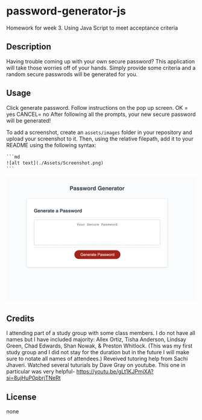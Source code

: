 # password-generator-js
Homework for week 3. Using Java Script to meet acceptance criteria

## Description

Having trouble coming up with your own secure password? This application will take those worries off of your hands. Simply provide some criteria and a random secure passwrods will be generated for you.

## Usage

Click generate password. Follow instructions on the pop up screen. OK = yes CANCEL= no
After following all the prompts, your new secure password will be generated!

To add a screenshot, create an `assets/images` folder in your repository and upload your screenshot to it. Then, using the relative filepath, add it to your README using the following syntax:

    ```md
    ![alt text](./Assets/Screenshot.png)
    ```

![Alt text](Assets/Screenshot.png)

<!-- I have added the screenshot link for my last 2 homeworks but for some reason they have not shown. So i have left the directions, which I've followed to a "T". 
Then I just copied and pasted the actual file, just in case.-->
## Credits

I attending part of a study group with some class members. I do not have all names but I have included majority:
Allex Ortiz, Tisha Anderson, Lindsay Green, Chad Edwards, Shan Nowak, & Preston Whitlock. (This was my first study group and I did not stay for the duration but in the future I will make sure to notate all names of attendees.)
Reveived tutoring help from Sachi Jhaveri.
Watched several tuturials by Dave Gray on youtube. This one in particular was very helpful- https://youtu.be/gLt1KJPmjXA?si=8ujHuP0pbrjTNeRt

## License

none